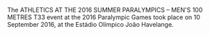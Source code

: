 The ATHLETICS AT THE 2016 SUMMER PARALYMPICS – MEN'S 100 METRES T33 event at the 2016 Paralympic Games took place on 10 September 2016, at the Estádio Olímpico João Havelange.
